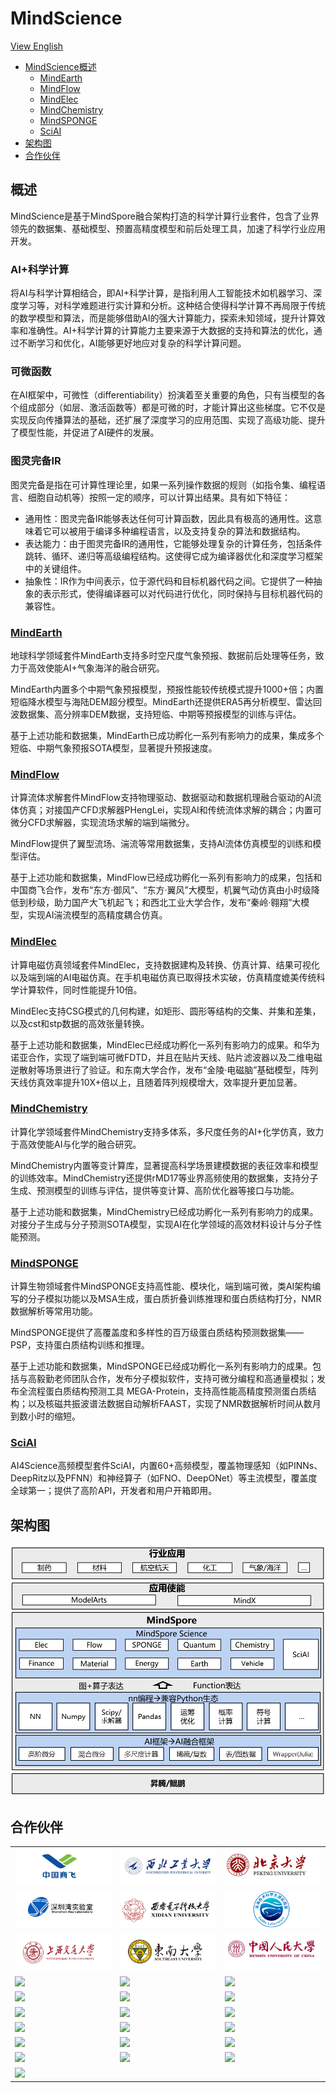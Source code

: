 # MindScience

[View English](README.md)

- [MindScience概述](#概述)
    - [MindEarth](#mindearth)
    - [MindFlow](#mindflow)
    - [MindElec](#mindelec)
    - [MindChemistry](#mindchemistry)
    - [MindSPONGE](#mindsponge)
    - [SciAI](#sciai)
- [架构图](#架构图)
- [合作伙伴](#合作伙伴)

## 概述

MindScience是基于MindSpore融合架构打造的科学计算行业套件，包含了业界领先的数据集、基础模型、预置高精度模型和前后处理工具，加速了科学行业应用开发。

### AI+科学计算

将AI与科学计算相结合，即AI+科学计算，是指利用人工智能技术如机器学习、深度学习等，对科学难题进行实计算和分析。这种结合使得科学计算不再局限于传统的数学模型和算法，而是能够借助AI的强大计算能力，探索未知领域，提升计算效率和准确性。AI+科学计算的计算能力主要来源于大数据的支持和算法的优化，通过不断学习和优化，AI能够更好地应对复杂的科学计算问题。

### 可微函数

在AI框架中，可微性（differentiability）扮演着至关重要的角色，只有当模型的各个组成部分（如层、激活函数等）都是可微的时，才能计算出这些梯度。它不仅是实现反向传播算法的基础，还扩展了深度学习的应用范围、实现了高级功能、提升了模型性能，并促进了AI硬件的发展。

### 图灵完备IR

图灵完备是指在可计算性理论里，如果一系列操作数据的规则（如指令集、编程语言、细胞自动机等）按照一定的顺序，可以计算出结果。具有如下特征：

* 通用性：图灵完备IR能够表达任何可计算函数，因此具有极高的通用性。这意味着它可以被用于编译多种编程语言，以及支持复杂的算法和数据结构。
* 表达能力：由于图灵完备IR的通用性，它能够处理复杂的计算任务，包括条件跳转、循环、递归等高级编程结构。这使得它成为编译器优化和深度学习框架中的关键组件。
* 抽象性：IR作为中间表示，位于源代码和目标机器代码之间。它提供了一种抽象的表示形式，使得编译器可以对代码进行优化，同时保持与目标机器代码的兼容性。

### [MindEarth](https://gitee.com/mindspore/mindscience/tree/master/MindEarth)

地球科学领域套件MindEarth支持多时空尺度气象预报、数据前后处理等任务，致力于高效使能AI+气象海洋的融合研究。

MindEarth内置多个中期气象预报模型，预报性能较传统模式提升1000+倍；内置短临降水模型与海陆DEM超分模型。MindEarth还提供ERA5再分析模型、雷达回波数据集、高分辨率DEM数据，支持短临、中期等预报模型的训练与评估。

基于上述功能和数据集，MindEarth已成功孵化一系列有影响力的成果，集成多个短临、中期气象预报SOTA模型，显著提升预报速度。

### [MindFlow](https://gitee.com/mindspore/mindscience/tree/master/MindFlow)

计算流体求解套件MindFlow支持物理驱动、数据驱动和数据机理融合驱动的AI流体仿真；对接国产CFD求解器PHengLei，实现AI和传统流体求解的耦合；内置可微分CFD求解器，实现流场求解的端到端微分。

MindFlow提供了翼型流场、湍流等常用数据集，支持Al流体仿真模型的训练和模型评估。

基于上述功能和数据集，MindFlow已经成功孵化一系列有影响力的成果，包括和中国商飞合作，发布“东方·御风”、“东方·翼风”大模型，机翼气动仿真由小时级降低到秒级，助力国产大飞机起飞；和西北工业大学合作，发布“秦岭·翱翔”大模型，实现AI湍流模型的高精度耦合仿真。

### [MindElec](https://gitee.com/mindspore/mindscience/tree/master/MindElec)

计算电磁仿真领域套件MindElec，支持数据建构及转换、仿真计算、结果可视化以及端到端的AI电磁仿真。在手机电磁仿真已取得技术实破，仿真精度媲美传统科学计算软件，同时性能提升10倍。

MindElec支持CSG模式的几何构建，如矩形、圆形等结构的交集、并集和差集，以及cst和stp数据的高效张量转换。

基于上述功能和数据集，MindElec已经成功孵化一系列有影响力的成果。和华为诺亚合作，实现了端到端可微FDTD，并且在贴片天线、贴片滤波器以及二维电磁逆散射等场景进行了验证。和东南大学合作，发布“金陵·电磁脑”基础模型，阵列天线仿真效率提升10X+倍以上，且随着阵列规模增大，效率提升更加显著。

### [MindChemistry](https://gitee.com/mindspore/mindscience/tree/master/MindChemistry)

计算化学领域套件MindChemistry支持多体系，多尺度任务的AI+化学仿真，致力于高效使能AI与化学的融合研究。

MindChemistry内置等变计算库，显著提高科学场景建模数据的表征效率和模型的训练效率。MindChemistry还提供rMD17等业界高频使用的数据集，支持分子生成、预测模型的训练与评估，提供等变计算、高阶优化器等接口与功能。

基于上述功能和数据集，MindChemistry已经成功孵化一系列有影响力的成果。对接分子生成与分子预测SOTA模型，实现AI在化学领域的高效材料设计与分子性能预测。

### [MindSPONGE](https://gitee.com/mindspore/mindscience/tree/master/MindSPONGE)

计算生物领域套件MindSPONGE支持高性能、模块化，端到端可微，类AI架构编写的分子模拟功能以及MSA生成，蛋白质折叠训练推理和蛋白质结构打分，NMR数据解析等常用功能。

MindSPONGE提供了高覆盖度和多样性的百万级蛋白质结构预测数据集——PSP，支持蛋白质结构训练和推理。

基于上述功能和数据集，MindSPONGE已经成功孵化一系列有影响力的成果。包括与高毅勤老师团队合作，发布分子模拟软件，支持可微分编程和高通量模拟；发布全流程蛋白质结构预测工具
MEGA-Protein，支持高性能高精度预测蛋白质结构；以及核磁共振波谱法数据自动解析FAAST，实现了NMR数据解析时间从数月到数小时的缩短。

### [SciAI](https://gitee.com/mindspore/mindscience/tree/master/SciAI)

AI4Science高频模型套件SciAI，内置60+高频模型，覆盖物理感知（如PINNs、DeepRitz以及PFNN）和神经算子（如FNO、DeepONet）等主流模型，覆盖度全球第一；提供了高阶API，开发者和用户开箱即用。

## 架构图

<div align=center>
<img src="docs/MindScience_Architecture.jpg" alt="MindScience Architecture" width="600"/>
</div>

## 合作伙伴

<!DOCTYPE html>
<html lang="zh">
<head>
    <meta charset="UTF-8">
</head>

<body>
    <table width=100% align="center">
        <tr id='tr1'>
            <td>
                <img src="MindFlow/docs/partners/CACC.jpeg" />
            </td>
            <td>
                <img src="MindFlow/docs/partners/NorthwesternPolytechnical.jpeg" />
            </td>
            <td>
                <img src="MindFlow/docs/partners/Peking_University.jpeg" />
            </td>
        </tr>
        <tr id='tr2'>
            <td>
                <img src="MindSPONGE/docs/cooperative_partner/深圳湾.jpg" />
            </td>
            <td>
                <img src="MindSPONGE/docs/cooperative_partner/西电.png" />
            </td>
            <td>
                <img src="MindFlow/docs/partners/TaiHuLaboratory.jpeg" />
            </td>
        </tr>
        <tr id='tr3'>
            <td>
                <img src="MindElec/docs/shanghai_jiaotong_university.jpg" />
            </td>
            <td>
                <img src="MindElec/docs/dongnan_university.jpg" />
            </td>
            <td>
                <img src="MindFlow/docs/partners/RenminUniversity.jpeg" />
            </td>
        </tr>
        <tr id='tr4'>
            <td>
                <img src="./docs/cooperative_partner/qinghua.jpg" />
            </td>
            <td>
                <img src="./docs/cooperative_partner/zheda.jpg" />
            </td>
            <td>
                <img src="./docs/cooperative_partner/zhongkeda.jpg" />
            </td>
        </tr>
        <tr id='tr5'>
            <td>
                <img src="./docs/cooperative_partner/shanda.jpg" />
            </td>
            <td>
                <img src="./docs/cooperative_partner/zhongshandaxue.jpg" />
            </td>
            <td>
                <img src="./docs/cooperative_partner/beihang.jpg" />
            </td>
        </tr>
        <tr id='tr6'>
            <td>
                <img src="./docs/cooperative_partner/dongfangdianqi.jpg" />
            </td>
            <td>
                <img src="./docs/cooperative_partner/laoshan.jpg" />
            </td>
            <td>
                <img src="./docs/cooperative_partner/nanxinda.jpg" />
            </td>
        </tr>
        <tr id='tr7'>
            <td>
                <img src="./docs/cooperative_partner/dalian_huawusuo.png" />
            </td>
            <td>
                <img src="./docs/cooperative_partner/shenzhen_xianjin_yanjiusuo.jpg" />
            </td>
            <td>
                 <img src="./docs/cooperative_partner/changping.PNG" />
            </td>
        </tr>
        <tr id='tr8'>
            <td>
                <img src="./docs/cooperative_partner/guangzhouchaosuan.png" />
            </td>
            <td>
                <img src="./docs/cooperative_partner/zhongguo_kongqi_dongli.PNG" />
            </td>
            <td>
                <img src="./docs/cooperative_partner/zhongguo_hangkong_gongye.PNG" />
            </td>
        </tr>
        <tr id='tr9'>
            <td>
                <img src="./docs/cooperative_partner/zhongkeyuan_weishengwusuo.PNG" />
            </td>
            <td>
                <img src="./docs/cooperative_partner/yingfeizhiyao.png" />
            </td>
            <td>
                <img src="./docs/cooperative_partner/zhongkeyuan_shanghai_yaowusuo.png"/>
            </td>
        </tr>
        <tr id='tr10'>
            <td>
                <img src="./docs/cooperative_partner/beishengsuo.png" />
            </td>
        </tr>
    </table>
</body>
</html>